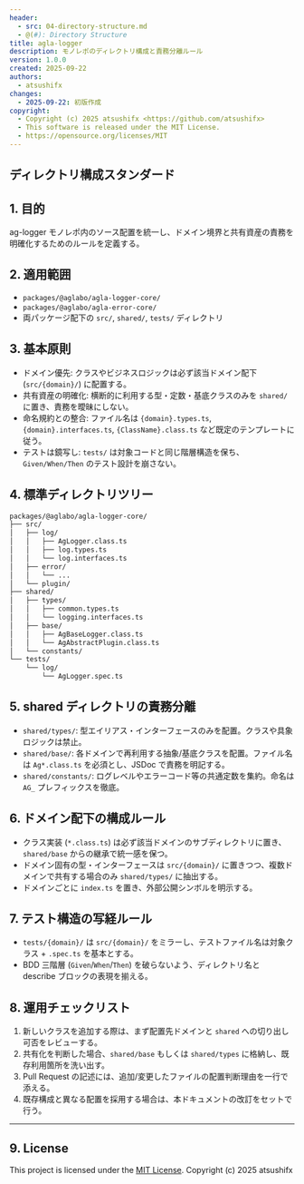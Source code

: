 ```yaml
---
header:
  - src: 04-directory-structure.md
  - @(#): Directory Structure
title: agla-logger
description: モノレポのディレクトリ構成と責務分離ルール
version: 1.0.0
created: 2025-09-22
authors:
  - atsushifx
changes:
  - 2025-09-22: 初版作成
copyright:
  - Copyright (c) 2025 atsushifx <https://github.com/atsushifx>
  - This software is released under the MIT License.
  - https://opensource.org/licenses/MIT
---
```


## ディレクトリ構成スタンダード

## 1. 目的

ag-logger モノレポ内のソース配置を統一し、ドメイン境界と共有資産の責務を明確化するためのルールを定義する。

## 2. 適用範囲

- `packages/@aglabo/agla-logger-core/`
- `packages/@aglabo/agla-error-core/`
- 両パッケージ配下の `src/`, `shared/`, `tests/` ディレクトリ

## 3. 基本原則

- ドメイン優先: クラスやビジネスロジックは必ず該当ドメイン配下 (`src/{domain}/`) に配置する。
- 共有資産の明確化: 横断的に利用する型・定数・基底クラスのみを `shared/` に置き、責務を曖昧にしない。
- 命名規約との整合: ファイル名は `{domain}.types.ts`, `{domain}.interfaces.ts`, `{ClassName}.class.ts` など既定のテンプレートに従う。
- テストは鏡写し: `tests/` は対象コードと同じ階層構造を保ち、`Given/When/Then` のテスト設計を崩さない。

## 4. 標準ディレクトリツリー

```bash
packages/@aglabo/agla-logger-core/
├── src/
│   ├── log/
│   │   ├── AgLogger.class.ts
│   │   ├── log.types.ts
│   │   └── log.interfaces.ts
│   ├── error/
│   │   └── ...
│   └── plugin/
├── shared/
│   ├── types/
│   │   ├── common.types.ts
│   │   └── logging.interfaces.ts
│   ├── base/
│   │   ├── AgBaseLogger.class.ts
│   │   └── AgAbstractPlugin.class.ts
│   └── constants/
└── tests/
    └── log/
        └── AgLogger.spec.ts
```

## 5. shared ディレクトリの責務分離

- `shared/types/`: 型エイリアス・インターフェースのみを配置。クラスや具象ロジックは禁止。
- `shared/base/`: 各ドメインで再利用する抽象/基底クラスを配置。ファイル名は `Ag*.class.ts` を必須とし、JSDoc で責務を明記する。
- `shared/constants/`: ログレベルやエラーコード等の共通定数を集約。命名は `AG_` プレフィックスを徹底。

## 6. ドメイン配下の構成ルール

- クラス実装 (`*.class.ts`) は必ず該当ドメインのサブディレクトリに置き、`shared/base` からの継承で統一感を保つ。
- ドメイン固有の型・インターフェースは `src/{domain}/` に置きつつ、複数ドメインで共有する場合のみ `shared/types/` に抽出する。
- ドメインごとに `index.ts` を置き、外部公開シンボルを明示する。

## 7. テスト構造の写経ルール

- `tests/{domain}/` は `src/{domain}/` をミラーし、テストファイル名は対象クラス + `.spec.ts` を基本とする。
- BDD 三階層 (`Given`/`When`/`Then`) を破らないよう、ディレクトリ名と describe ブロックの表現を揃える。

## 8. 運用チェックリスト

1. 新しいクラスを追加する際は、まず配置先ドメインと `shared` への切り出し可否をレビューする。
2. 共有化を判断した場合、`shared/base` もしくは `shared/types` に格納し、既存利用箇所を洗い出す。
3. Pull Request の記述には、追加/変更したファイルの配置判断理由を一行で添える。
4. 既存構成と異なる配置を採用する場合は、本ドキュメントの改訂をセットで行う。

---

## 9. License

This project is licensed under the [MIT License](https://opensource.org/licenses/MIT).
Copyright (c) 2025 atsushifx

